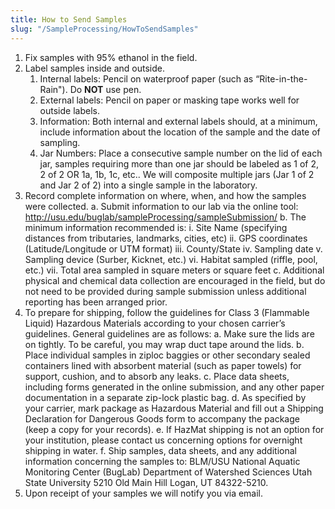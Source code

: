 ```yaml
---
title: How to Send Samples
slug: "/SampleProcessing/HowToSendSamples"
---
```


1. Fix samples with 95% ethanol in the field.
1. Label samples inside and outside.
    1. Internal labels: Pencil on waterproof paper (such as “Rite-in-the-Rain"). Do **NOT** use pen.
    1. External labels: Pencil on paper or masking tape works well for outside labels.
    1. Information: Both internal and external labels should, at a minimum, include information about the location of the sample and the date of sampling.
    1. Jar Numbers: Place a consecutive sample number on the lid of each jar, samples requiring more than one jar should be labeled as 1 of 2, 2 of 2 OR 1a, 1b, 1c, etc.. We will composite multiple jars (Jar 1 of 2 and Jar 2 of 2) into a single sample in the laboratory.
1. Record complete information on where, when, and how the samples were collected.
    a. Submit information to our lab via the online tool: http://usu.edu/buglab/sampleProcessing/sampleSubmission/
    b. The minimum information recommended is:
        i. Site Name (specifying distances from tributaries, landmarks, cities, etc)
        ii. GPS coordinates (Latitude/Longitude or UTM format)
        iii. County/State
        iv. Sampling date
        v. Sampling device (Surber, Kicknet, etc.)
        vi. Habitat sampled (riffle, pool, etc.)
        vii. Total area sampled in square meters or square feet
    c. Additional physical and chemical data collection are encouraged in the field, but do not need to be provided during sample submission unless additional reporting has been arranged prior.
1. To prepare for shipping, follow the guidelines for Class 3 (Flammable Liquid) Hazardous Materials according to your chosen carrier’s guidelines. General guidelines are as follows:
    a. Make sure the lids are on tightly. To be careful, you may wrap duct tape around the lids.
    b. Place individual samples in ziploc baggies or other secondary sealed containers lined with absorbent material (such as paper towels) for support, cushion, and to absorb any leaks.
    c. Place data sheets, including forms generated in the online submission, and any other paper documentation in a separate zip-lock plastic bag.
    d. As specified by your carrier, mark package as Hazardous Material and fill out a Shipping Declaration for Dangerous Goods form to accompany the package (keep a copy for your records).
    e. If HazMat shipping is not an option for your institution, please contact us concerning options for overnight shipping in water.
    f. Ship samples, data sheets, and any additional information concerning the samples to:
        BLM/USU National Aquatic Monitoring Center (BugLab)
        Department of Watershed Sciences
        Utah State University
        5210 Old Main Hill
        Logan, UT 84322-5210.
1. Upon receipt of your samples we will notify you via email.
